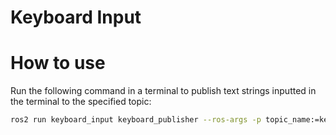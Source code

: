 # Keyboard Input

# How to use

Run the following command in a terminal to publish text strings inputted in the terminal to the specified topic:
```bash
ros2 run keyboard_input keyboard_publisher --ros-args -p topic_name:=keyboard_input
```